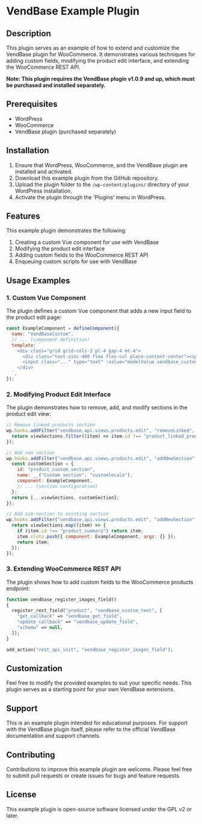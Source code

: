 # VendBase Example Plugin

## Description

This plugin serves as an example of how to extend and customize the VendBase plugin for WooCommerce. It demonstrates various techniques for adding custom fields, modifying the product edit interface, and extending the WooCommerce REST API.

**Note: This plugin requires the VendBase plugin v1.0.9 and up, which must be purchased and installed separately.**

## Prerequisites

- WordPress
- WooCommerce
- VendBase plugin (purchased separately)

## Installation

1. Ensure that WordPress, WooCommerce, and the VendBase plugin are installed and activated.
2. Download this example plugin from the GitHub repository.
3. Upload the plugin folder to the `/wp-content/plugins/` directory of your WordPress installation.
4. Activate the plugin through the 'Plugins' menu in WordPress.

## Features

This example plugin demonstrates the following:

1. Creating a custom Vue component for use with VendBase
2. Modifying the product edit interface
3. Adding custom fields to the WooCommerce REST API
4. Enqueuing custom scripts for use with VendBase

## Usage Examples

### 1. Custom Vue Component

The plugin defines a custom Vue component that adds a new input field to the product edit page:

```javascript
const ExampleComponent = defineComponent({
  name: "VendBaseCustom",
  // ... (component definition)
  template: `
	<div class="grid grid-cols-3 pl-4 gap-4 mt-4">
	  <div class="text-zinc-400 flex flex-col place-content-center"><span>Custom text value</span></div>
	  <input class="..." type="text" :value="modelValue.vendbase_custom_text" @input="updateValue">
	</div>
  `,
});
```

### 2. Modifying Product Edit Interface

The plugin demonstrates how to remove, add, and modify sections in the product edit view:

```javascript
// Remove linked products section
wp.hooks.addFilter("vendbase.api.views.products.edit", "removeLinked", (viewSections) => {
  return viewSections.filter((item) => item.id !== "product_linked_products");
});

// Add new section
wp.hooks.addFilter("vendbase.api.views.products.edit", "addNewSection", (viewSections) => {
  const customSection = {
    id: "product_custom_section",
    name: __("Custom section", "customlocale"),
    component: ExampleComponent,
    // ... (section configuration)
  };
  return [...viewSections, customSection];
});

// Add sub-section to existing section
wp.hooks.addFilter("vendbase.api.views.products.edit", "addNewSection", (viewSections) => {
  return viewSections.map((item) => {
    if (item.id !== "product_summary") return item;
    item.slots.push({ component: ExampleComponent, args: {} });
    return item;
  });
});
```

### 3. Extending WooCommerce REST API

The plugin shows how to add custom fields to the WooCommerce products endpoint:

```php
function vendbase_register_images_field()
{
  register_rest_field("product", "vendbase_custom_text", [
    "get_callback" => "vendbase_get_field",
    "update_callback" => "vendbase_update_field",
    "schema" => null,
  ]);
}

add_action("rest_api_init", "vendbase_register_images_field");
```

## Customization

Feel free to modify the provided examples to suit your specific needs. This plugin serves as a starting point for your own VendBase extensions.

## Support

This is an example plugin intended for educational purposes. For support with the VendBase plugin itself, please refer to the official VendBase documentation and support channels.

## Contributing

Contributions to improve this example plugin are welcome. Please feel free to submit pull requests or create issues for bugs and feature requests.

## License

This example plugin is open-source software licensed under the GPL v2 or later.
